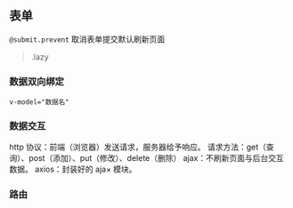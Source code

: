 ## 表单

`@submit.prevent` 取消表单提交默认刷新页面

> .lazy

### 数据双向绑定

`v-model="数据名"`

### 数据交互

http 协议：前端（浏览器）发送请求，服务器给予响应。
请求方法：get（查询）、post（添加）、put（修改）、delete（删除）
ajax：不刷新页面与后台交互数据。
axios：封装好的 aja× 模块。

### 路由

